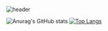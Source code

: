 ![header](https://capsule-render.vercel.app/api?type=waving&color=#8b00ff&height=200&section=header&text=yunyoungyee&fontSize=30)

![Anurag's GitHub stats](https://github-readme-stats.vercel.app/api?username=yunyoungyee&show_icons=true&theme=buefy)
[![Top Langs](https://github-readme-stats.vercel.app/api/top-langs/?username=anuraghazra&layout=compact)](https://github.com/anuraghazra/github-readme-stats)
